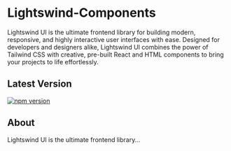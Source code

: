 # Lightswind-Components
Lightswind UI is the ultimate frontend library for building modern, responsive, and highly interactive user interfaces with ease. Designed for developers and designers alike, Lightswind UI combines the power of Tailwind CSS with creative, pre-built React and HTML components to bring your projects to life effortlessly.

## Latest Version

[![npm version](https://img.shields.io/npm/v/@headlessui/react.svg)](https://www.npmjs.com/package/@headlessui/react)
## About
Lightswind UI is the ultimate frontend library...
